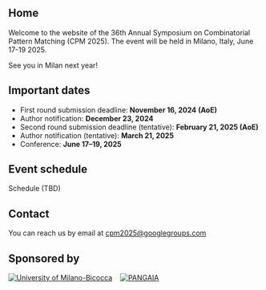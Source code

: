 ## Home

Welcome to the website of the 36th Annual Symposium on Combinatorial Pattern Matching (CPM 2025).
The event will be held in Milano, Italy, June 17-19 2025.

See you in Milan next year!


## Important dates

*  First round submission deadline: **November 16, 2024 (AoE)**
*  Author notification: **December 23, 2024**
*  Second round submission deadline (tentative): **February 21, 2025 (AoE)**
*  Author notification (tentative): **March 21, 2025**
*  Conference: **June 17–19, 2025**

## Event schedule

Schedule (TBD)

## Contact

You can reach us by email at cpm2025@googlegroups.com

## Sponsored by

[![University of Milano-Bicocca](unimib.png)](https://www.unimib.it) &nbsp;&nbsp; [![PANGAIA](pangaia-logo-trimmed.png)](https://www.pangenome.eu)
